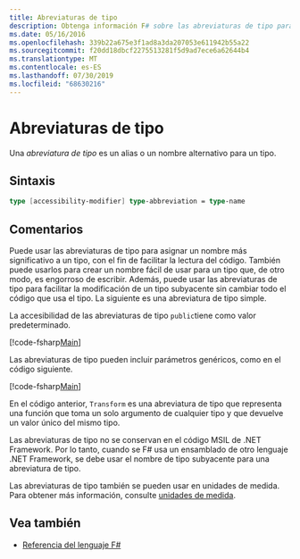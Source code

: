```yaml
---
title: Abreviaturas de tipo
description: Obtenga información F# sobre las abreviaturas de tipo para asignar un nombre más significativo a un tipo con el fin de facilitar la lectura del código.
ms.date: 05/16/2016
ms.openlocfilehash: 339b22a675e3f1ad8a3da207053e611942b55a22
ms.sourcegitcommit: f20dd18dbcf2275513281f5d9ad7ece6a62644b4
ms.translationtype: MT
ms.contentlocale: es-ES
ms.lasthandoff: 07/30/2019
ms.locfileid: "68630216"
---
```

# <a name="type-abbreviations"></a>Abreviaturas de tipo

Una *abreviatura de tipo* es un alias o un nombre alternativo para un tipo.

## <a name="syntax"></a>Sintaxis

```fsharp
type [accessibility-modifier] type-abbreviation = type-name
```

## <a name="remarks"></a>Comentarios

Puede usar las abreviaturas de tipo para asignar un nombre más significativo a un tipo, con el fin de facilitar la lectura del código. También puede usarlos para crear un nombre fácil de usar para un tipo que, de otro modo, es engorroso de escribir. Además, puede usar las abreviaturas de tipo para facilitar la modificación de un tipo subyacente sin cambiar todo el código que usa el tipo. La siguiente es una abreviatura de tipo simple.

La accesibilidad de las abreviaturas de tipo `public`tiene como valor predeterminado.

[!code-fsharp[Main](~/samples/snippets/fsharp/lang-ref-1/snippet2301.fs)]

Las abreviaturas de tipo pueden incluir parámetros genéricos, como en el código siguiente.

[!code-fsharp[Main](~/samples/snippets/fsharp/lang-ref-1/snippet2302.fs)]

En el código anterior, `Transform` es una abreviatura de tipo que representa una función que toma un solo argumento de cualquier tipo y que devuelve un valor único del mismo tipo.

Las abreviaturas de tipo no se conservan en el código MSIL de .NET Framework. Por lo tanto, cuando se F# usa un ensamblado de otro lenguaje .NET Framework, se debe usar el nombre de tipo subyacente para una abreviatura de tipo.

Las abreviaturas de tipo también se pueden usar en unidades de medida. Para obtener más información, consulte [unidades de medida](units-of-measure.md).

## <a name="see-also"></a>Vea también

- [Referencia del lenguaje F#](index.md)
